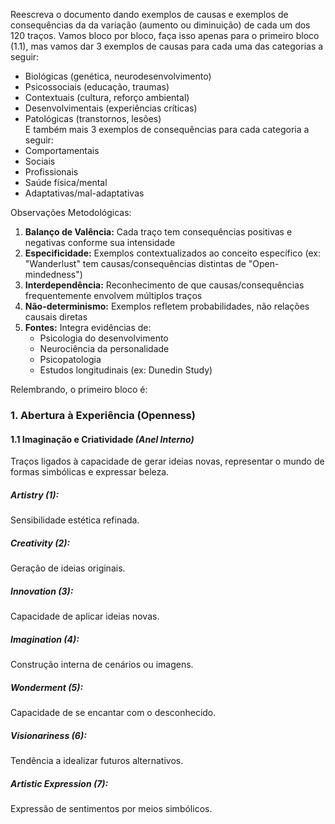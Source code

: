Reescreva o documento dando exemplos de causas e exemplos de consequências da da variação (aumento ou diminuição) de cada um dos 120 traços.
Vamos bloco por bloco, faça isso apenas para o primeiro bloco (1.1), mas vamos dar 3 exemplos de causas para cada uma das categorias a seguir:
   - Biológicas (genética, neurodesenvolvimento)  
   - Psicossociais (educação, traumas)  
   - Contextuais (cultura, reforço ambiental)  
   - Desenvolvimentais (experiências críticas)  
   - Patológicas (transtornos, lesões)  
E também mais 3 exemplos de consequências para cada categoria a seguir:
   - Comportamentais  
   - Sociais  
   - Profissionais  
   - Saúde física/mental  
   - Adaptativas/mal-adaptativas

Observações Metodológicas:
1. **Balanço de Valência:** Cada traço tem consequências positivas e negativas conforme sua intensidade  
2. **Especificidade:** Exemplos contextualizados ao conceito específico (ex: "Wanderlust" tem causas/consequências distintas de "Open-mindedness")  
3. **Interdependência:** Reconhecimento de que causas/consequências frequentemente envolvem múltiplos traços  
4. **Não-determinismo:** Exemplos refletem probabilidades, não relações causais diretas  
5. **Fontes:** Integra evidências de:  
   - Psicologia do desenvolvimento  
   - Neurociência da personalidade  
   - Psicopatologia  
   - Estudos longitudinais (ex: Dunedin Study)  

Relembrando, o primeiro bloco é:


### 1. **Abertura à Experiência (Openness)**

#### **1.1 Imaginação e Criatividade** *(Anel Interno)*
  Traços ligados à capacidade de gerar ideias novas, representar o mundo de formas simbólicas e expressar beleza.

##### Artistry (1): 
Sensibilidade estética refinada.

##### Creativity (2): 
Geração de ideias originais.

##### Innovation (3): 
Capacidade de aplicar ideias novas.

##### Imagination (4): 
Construção interna de cenários ou imagens.

##### Wonderment (5): 
Capacidade de se encantar com o desconhecido.

##### Visionariness (6): 
Tendência a idealizar futuros alternativos.

##### Artistic Expression (7): 
Expressão de sentimentos por meios simbólicos.